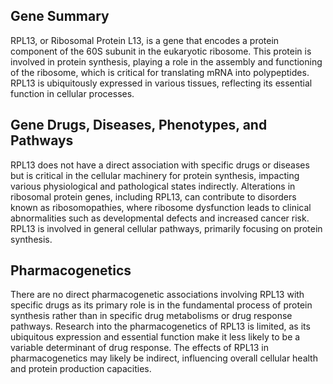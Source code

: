 ## Gene Summary
RPL13, or Ribosomal Protein L13, is a gene that encodes a protein component of the 60S subunit in the eukaryotic ribosome. This protein is involved in protein synthesis, playing a role in the assembly and functioning of the ribosome, which is critical for translating mRNA into polypeptides. RPL13 is ubiquitously expressed in various tissues, reflecting its essential function in cellular processes.

## Gene Drugs, Diseases, Phenotypes, and Pathways
RPL13 does not have a direct association with specific drugs or diseases but is critical in the cellular machinery for protein synthesis, impacting various physiological and pathological states indirectly. Alterations in ribosomal protein genes, including RPL13, can contribute to disorders known as ribosomopathies, where ribosome dysfunction leads to clinical abnormalities such as developmental defects and increased cancer risk. RPL13 is involved in general cellular pathways, primarily focusing on protein synthesis.

## Pharmacogenetics
There are no direct pharmacogenetic associations involving RPL13 with specific drugs as its primary role is in the fundamental process of protein synthesis rather than in specific drug metabolisms or drug response pathways. Research into the pharmacogenetics of RPL13 is limited, as its ubiquitous expression and essential function make it less likely to be a variable determinant of drug response. The effects of RPL13 in pharmacogenetics may likely be indirect, influencing overall cellular health and protein production capacities.